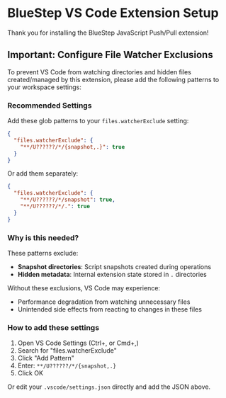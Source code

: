 # BlueStep VS Code Extension Setup

Thank you for installing the BlueStep JavaScript Push/Pull extension!

## Important: Configure File Watcher Exclusions

To prevent VS Code from watching directories and hidden files created/managed by this extension, please add the following patterns to your workspace settings:

### Recommended Settings

Add these glob patterns to your `files.watcherExclude` setting:

```json
{
  "files.watcherExclude": {
    "**/U??????/*/{snapshot,.}": true
  }
}
```

Or add them separately:

```json
{
  "files.watcherExclude": {
    "**/U??????/*/snapshot": true,
    "**/U??????/*/.": true
  }
}
```

### Why is this needed?

These patterns exclude:
- **Snapshot directories**: Script snapshots created during operations
- **Hidden metadata**: Internal extension state stored in `.` directories

Without these exclusions, VS Code may experience:
- Performance degradation from watching unnecessary files
- Unintended side effects from reacting to changes in these files

### How to add these settings

1. Open VS Code Settings (Ctrl+, or Cmd+,)
2. Search for "files.watcherExclude"
3. Click "Add Pattern"
4. Enter: `**/U??????/*/{snapshot,.}`
5. Click OK

Or edit your `.vscode/settings.json` directly and add the JSON above.

